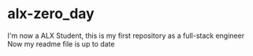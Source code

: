 # alx-zero_day
I'm now a ALX Student, this is my first repository as a full-stack engineer
Now my readme file is up to date
